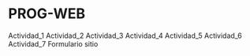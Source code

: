 # PROG-WEB
Actividad_1
Actividad_2
Actividad_3
Actividad_4
Actividad_5
Actividad_6
Actividad_7
Formulario
sitio
